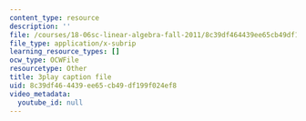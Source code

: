 ```yaml
---
content_type: resource
description: ''
file: /courses/18-06sc-linear-algebra-fall-2011/8c39df464439ee65cb49df199f024ef8_YeyrH-Oc2p4.srt
file_type: application/x-subrip
learning_resource_types: []
ocw_type: OCWFile
resourcetype: Other
title: 3play caption file
uid: 8c39df46-4439-ee65-cb49-df199f024ef8
video_metadata:
  youtube_id: null
---
```

